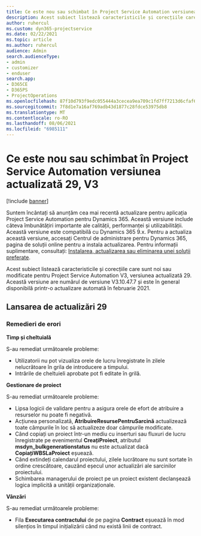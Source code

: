 ```yaml
---
title: Ce este nou sau schimbat în Project Service Automation versiunea actualizată 29, V3
description: Acest subiect listează caracteristicile și corecțiile care sunt disponibile în Project Service Automation V3, versiunea actualizată 29, V3.
author: ruhercul
ms.custom: dyn365-projectservice
ms.date: 02/22/2021
ms.topic: article
ms.author: ruhercul
audience: Admin
search.audienceType:
- admin
- customizer
- enduser
search.app:
- D365CE
- D365PS
- ProjectOperations
ms.openlocfilehash: 87f10d793f9edc055444a3cecea9ea709c1fd7ff7213d6cfaf6b3cbe83a6a5a6
ms.sourcegitcommit: 7f8d1e7a16af769adb43d1877c28fdce53975db8
ms.translationtype: MT
ms.contentlocale: ro-RO
ms.lasthandoff: 08/06/2021
ms.locfileid: "6985111"
---
```

# <a name="whats-new-or-changed-in-project-service-automation-update-release-29-v3"></a>Ce este nou sau schimbat în Project Service Automation versiunea actualizată 29, V3

[!include [banner](../includes/psa-now-project-operations.md)]

Suntem încântați să anunțăm cea mai recentă actualizare pentru aplicația Project Service Automation pentru Dynamics 365. Această versiune include câteva îmbunătățiri importante ale calității, performanței și utilizabilității. Această versiune este compatibilă cu Dynamics 365 9.x. Pentru a actualiza această versiune, accesați Centrul de administrare pentru Dynamics 365, pagina de soluții online pentru a instala actualizarea. Pentru informații suplimentare, consultați: [Instalarea, actualizarea sau eliminarea unei soluții preferate](/power-platform/admin/install-remove-preferred-solution).

Acest subiect listează caracteristicile și corecțiile care sunt noi sau modificate pentru Project Service Automation V3, versiunea actualizată 29. Această versiune are numărul de versiune V3.10.47.7 și este în general disponibilă printr-o actualizare automată în februarie 2021.

## <a name="update-release-29"></a>Lansarea de actualizări 29

### <a name="bug-fixes"></a>Remedieri de erori

**Timp și cheltuială**

S-au remediat următoarele probleme:

- Utilizatorii nu pot vizualiza orele de lucru înregistrate în zilele nelucrătoare în grila de introducere a timpului.
- Intrările de cheltuieli aprobate pot fi editate în grilă.

**Gestionare de proiect**

S-au remediat următoarele probleme:

- Lipsa logicii de validare pentru a asigura orele de efort de atribuire a resurselor nu poate fi negativă.
- Acțiunea personalizată, **AtribuireResursePentruSarcină** actualizează toate câmpurile în loc să actualizeze doar câmpurile modificate.
- Când copiați un proiect într-un mediu cu inserturi sau fluxuri de lucru înregistrate pe evenimentul **CreațiProiect**, atributul **msdyn_bulkgenerationstatus** nu este actualizat dacă **CopiațiWBSLaProiect** eșuează.
- Când extindeți calendarul proiectului, zilele lucrătoare nu sunt sortate în ordine crescătoare, cauzând eșecul unor actualizări ale sarcinilor proiectului.
- Schimbarea managerului de proiect pe un proiect existent declanșează logica implicită a unității organizaționale.

**Vânzări**

S-au remediat următoarele probleme:

- Fila **Executarea contractului** de pe pagina **Contract** eșuează în mod silențios în timpul inițializării când nu există linii de contract.